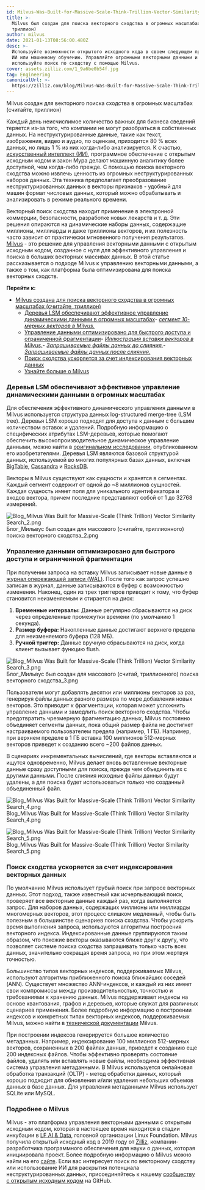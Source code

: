 ```yaml
---
id: Milvus-Was-Built-for-Massive-Scale-Think-Trillion-Vector-Similarity-Search.md
title: >-
  Milvus был создан для поиска векторного сходства в огромных масштабах (считай,
  триллион)
author: milvus
date: 2021-01-13T08:56:00.480Z
desc: >-
  Используйте возможности открытого исходного кода в своем следующем проекте по
  ИИ или машинному обучению. Управляйте огромными векторными данными и
  используйте поиск по сходству с помощью Milvus.
cover: assets.zilliz.com/1_9a6be0b54f.jpg
tag: Engineering
canonicalUrl: >-
  https://zilliz.com/blog/Milvus-Was-Built-for-Massive-Scale-Think-Trillion-Vector-Similarity-Search
---
```

<custom-h1>Milvus создан для векторного поиска сходства в огромных масштабах (считайте, триллион)</custom-h1><p>Каждый день неисчислимое количество важных для бизнеса сведений теряется из-за того, что компании не могут разобраться в собственных данных. На неструктурированные данные, такие как текст, изображения, видео и аудио, по оценкам, приходится 80 % всех данных, но лишь 1 % из них когда-либо анализируется. К счастью, <a href="https://medium.com/unstructured-data-service/the-easiest-way-to-search-among-1-billion-image-vectors-d6faf72e361f">искусственный интеллект (ИИ)</a>, программное обеспечение с открытым исходным кодом и закон Мура делают машинную аналитику более доступной, чем когда-либо прежде. С помощью поиска векторного сходства можно извлечь ценность из огромных неструктурированных наборов данных. Эта техника предполагает преобразование неструктурированных данных в векторы признаков - удобный для машин формат числовых данных, который можно обрабатывать и анализировать в режиме реального времени.</p>
<p>Векторный поиск сходства находит применение в электронной коммерции, безопасности, разработке новых лекарств и т. д. Эти решения опираются на динамические наборы данных, содержащие миллионы, миллиарды и даже триллионы векторов, и их полезность часто зависит от практически мгновенного получения результатов. <a href="https://milvus.io/">Milvus</a> - это решение для управления векторными данными с открытым исходным кодом, созданное с нуля для эффективного управления и поиска в больших векторных массивах данных. В этой статье рассказывается о подходе Milvus к управлению векторными данными, а также о том, как платформа была оптимизирована для поиска векторных сходств.</p>
<p><strong>Перейти к:</strong></p>
<ul>
<li><a href="#milvus-was-built-for-massive-scale-think-trillion-vector-similarity-search">Milvus создана для поиска векторного сходства в огромных масштабах (считайте, триллион)</a><ul>
<li><a href="#lsm-trees-keep-dynamic-data-management-efficient-at-massive-scales">Деревья LSM обеспечивают эффективное управление динамическими данными в огромных масштабах</a>- <a href="#a-segment-of-10-dimensional-vectors-in-milvus"><em>сегмент 10-мерных векторов в Milvus.</em></a></li>
<li><a href="#data-management-is-optimized-for-rapid-access-and-limited-fragmentation">Управление данными оптимизировано для быстрого доступа и ограниченной фрагментации</a>- <a href="#an-illustration-of-inserting-vectors-in-milvus"><em>Иллюстрация вставки векторов в Milvus.</em></a>- <a href="#queried-data-files-before-the-merge"><em>Запрашиваемые файлы данных до слияния.</em></a>- <a href="#queried-data-files-after-the-merge"><em>Запрашиваемые файлы данных после слияния.</em></a></li>
<li><a href="#similarity-searched-is-accelerated-by-indexing-vector-data">Поиск сходства ускоряется за счет индексирования векторных данных</a></li>
<li><a href="#learn-more-about-milvus">Узнайте больше о Milvus</a></li>
</ul></li>
</ul>
<h3 id="LSM-trees-keep-dynamic-data-management-efficient-at-massive-scales" class="common-anchor-header">Деревья LSM обеспечивают эффективное управление динамическими данными в огромных масштабах</h3><p>Для обеспечения эффективного динамического управления данными в Milvus используется структура данных log-structured merge-tree (LSM tree). Деревья LSM хорошо подходят для доступа к данным с большим количеством вставок и удалений. Подробную информацию о специфических атрибутах LSM-деревьев, которые помогают обеспечить высокопроизводительное динамическое управление данными, можно найти в <a href="http://paperhub.s3.amazonaws.com/18e91eb4db2114a06ea614f0384f2784.pdf">оригинальном исследовании</a>, опубликованном его изобретателями. Деревья LSM являются базовой структурой данных, используемой во многих популярных базах данных, включая <a href="https://cloud.google.com/bigtable">BigTable</a>, <a href="https://cassandra.apache.org/">Cassandra</a> и <a href="https://rocksdb.org/">RocksDB</a>.</p>
<p>Векторы в Milvus существуют как сущности и хранятся в сегментах. Каждый сегмент содержит от одной до ~8 миллионов сущностей. Каждая сущность имеет поля для уникального идентификатора и входов вектора, причем последние представляют собой от 1 до 32768 измерений.</p>
<p>
  
   <span class="img-wrapper"> <img translate="no" src="https://assets.zilliz.com/Blog_Milvus_Was_Built_for_Massive_Scale_Think_Trillion_Vector_Similarity_Search_2_492d31c7a0.png" alt="Blog_Milvus Was Built for Massive-Scale (Think Trillion) Vector Similarity Search_2.png" class="doc-image" id="blog_milvus-was-built-for-massive-scale-(think-trillion)-vector-similarity-search_2.png" />
   </span> <span class="img-wrapper"> <span>Блог_Мильвус был создан для массового (считайте, триллионного) поиска векторного сходства_2.png</span> </span></p>
<h3 id="Data-management-is-optimized-for-rapid-access-and-limited-fragmentation" class="common-anchor-header">Управление данными оптимизировано для быстрого доступа и ограниченной фрагментации</h3><p>При получении запроса на вставку Milvus записывает новые данные в <a href="https://milvus.io/docs/v0.11.0/write_ahead_log.md">журнал опережающей записи (WAL)</a>. После того как запрос успешно записан в журнал, данные записываются в буфер с возможностью изменения. Наконец, один из трех триггеров приводит к тому, что буфер становится неизменяемым и стирается на диск:</p>
<ol>
<li><strong>Временные интервалы:</strong> Данные регулярно сбрасываются на диск через определенные промежутки времени (по умолчанию 1 секунда).</li>
<li><strong>Размер буфера:</strong> Накопленные данные достигают верхнего предела для неизменяемого буфера (128 МБ).</li>
<li><strong>Ручной триггер:</strong> Данные вручную сбрасываются на диск, когда клиент вызывает функцию flush.</li>
</ol>
<p>
  
   <span class="img-wrapper"> <img translate="no" src="https://assets.zilliz.com/Blog_Milvus_Was_Built_for_Massive_Scale_Think_Trillion_Vector_Similarity_Search_3_852dc2c9bb.png" alt="Blog_Milvus Was Built for Massive-Scale (Think Trillion) Vector Similarity Search_3.png" class="doc-image" id="blog_milvus-was-built-for-massive-scale-(think-trillion)-vector-similarity-search_3.png" />
   </span> <span class="img-wrapper"> <span>Блог_Мильвус был создан для массового (считай, триллионного) поиска векторного сходства_3.png</span> </span></p>
<p>Пользователи могут добавлять десятки или миллионы векторов за раз, генерируя файлы данных разного размера по мере добавления новых векторов. Это приводит к фрагментации, которая может усложнить управление данными и замедлить поиск векторного сходства. Чтобы предотвратить чрезмерную фрагментацию данных, Milvus постоянно объединяет сегменты данных, пока общий размер файла не достигнет настраиваемого пользователем предела (например, 1 ГБ). Например, при верхнем пределе в 1 ГБ вставка 100 миллионов 512-мерных векторов приведет к созданию всего ~200 файлов данных.</p>
<p>В сценариях инкрементальных вычислений, где векторы вставляются и ищутся одновременно, Milvus делает вновь вставленные векторные данные сразу доступными для поиска, прежде чем объединить их с другими данными. После слияния исходные файлы данных будут удалены, а для поиска будет использоваться только что созданный объединенный файл.</p>
<p>
  
   <span class="img-wrapper"> <img translate="no" src="https://assets.zilliz.com/Blog_Milvus_Was_Built_for_Massive_Scale_Think_Trillion_Vector_Similarity_Search_4_6bef3d914c.png" alt="Blog_Milvus Was Built for Massive-Scale (Think Trillion) Vector Similarity Search_4.png" class="doc-image" id="blog_milvus-was-built-for-massive-scale-(think-trillion)-vector-similarity-search_4.png" />
   </span> <span class="img-wrapper"> <span>Blog_Milvus Was Built for Massive-Scale (Think Trillion) Vector Similarity Search_4.png</span> </span></p>
<p>
  
   <span class="img-wrapper"> <img translate="no" src="https://assets.zilliz.com/Blog_Milvus_Was_Built_for_Massive_Scale_Think_Trillion_Vector_Similarity_Search_5_3851c2d789.png" alt="Blog_Milvus Was Built for Massive-Scale (Think Trillion) Vector Similarity Search_5.png" class="doc-image" id="blog_milvus-was-built-for-massive-scale-(think-trillion)-vector-similarity-search_5.png" />
   </span> <span class="img-wrapper"> <span>Blog_Milvus Was Built for Massive-Scale (Think Trillion) Vector Similarity Search_5.png</span> </span></p>
<h3 id="Similarity-searched-is-accelerated-by-indexing-vector-data" class="common-anchor-header">Поиск сходства ускоряется за счет индексирования векторных данных</h3><p>По умолчанию Milvus использует грубый поиск при запросе векторных данных. Этот подход, также известный как исчерпывающий поиск, проверяет все векторные данные каждый раз, когда выполняется запрос. Для наборов данных, содержащих миллионы или миллиарды многомерных векторов, этот процесс слишком медленный, чтобы быть полезным в большинстве сценариев поиска сходства. Чтобы ускорить время выполнения запроса, используются алгоритмы построения векторного индекса. Индексированные данные группируются таким образом, что похожие векторы оказываются ближе друг к другу, что позволяет системе поиска сходства запрашивать только часть всех данных, значительно сокращая время запроса, но при этом жертвуя точностью.</p>
<p>Большинство типов векторных индексов, поддерживаемых Milvus, используют алгоритмы приближенного поиска ближайших соседей (ANN). Существует множество ANN-индексов, и каждый из них имеет свои компромиссы между производительностью, точностью и требованиями к хранению данных. Milvus поддерживает индексы на основе квантования, графов и деревьев, которые служат для различных сценариев применения. Более подробную информацию о построении индексов и конкретных типах векторных индексов, поддерживаемых Milvus, можно найти в <a href="https://milvus.io/docs/v0.11.0/index.md#CPU">технической документации</a> Milvus.</p>
<p>При построении индексов генерируется большое количество метаданных. Например, индексирование 100 миллионов 512-мерных векторов, сохраненных в 200 файлах данных, приведет к созданию еще 200 индексных файлов. Чтобы эффективно проверять состояние файлов, удалять или вставлять новые файлы, необходима эффективная система управления метаданными. В Milvus используется онлайновая обработка транзакций (OLTP) - метод обработки данных, который хорошо подходит для обновления и/или удаления небольших объемов данных в базе данных. Для управления метаданными Milvus использует SQLite или MySQL.</p>
<h3 id="Learn-more-about-Milvus" class="common-anchor-header">Подробнее о Milvus</h3><p>Milvus - это платформа управления векторными данными с открытым исходным кодом, которая в настоящее время находится в стадии инкубации в <a href="https://lfaidata.foundation/">LF AI &amp; Data</a>, головной организации Linux Foundation. Milvus получила открытый исходный код в 2019 году от <a href="https://zilliz.com">Zilliz</a>, компании-разработчика программного обеспечения для науки о данных, которая инициировала проект. Более подробную информацию о Milvus можно найти на его <a href="https://milvus.io/">сайте</a>. Если вас интересует поиск по векторному сходству или использование ИИ для раскрытия потенциала неструктурированных данных, присоединяйтесь к нашему <a href="https://github.com/milvus-io">сообществу с открытым исходным кодом</a> на GitHub.</p>
